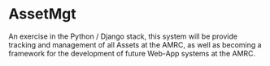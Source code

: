 # AssetMgt

An exercise in the Python / Django stack, this system will be provide tracking and management of all Assets at the AMRC, as well as becoming a framework for the development of future Web-App systems at the AMRC. 
